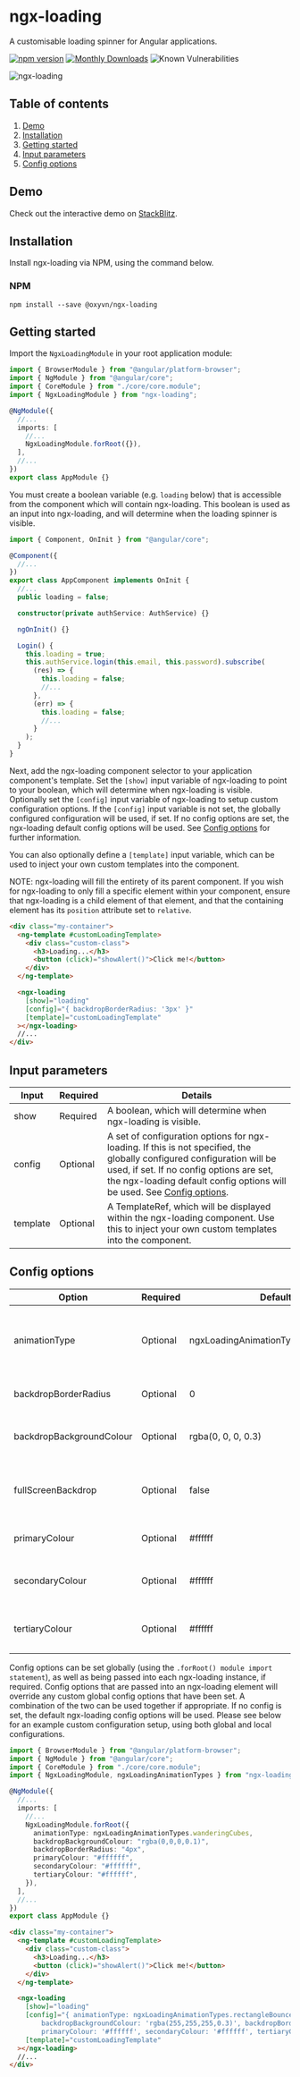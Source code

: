 # ngx-loading

A customisable loading spinner for Angular applications.

[![npm version](https://badge.fury.io/js/ngx-loading.svg)](https://badge.fury.io/js/ngx-loading)
[![Monthly Downloads](https://img.shields.io/npm/dm/ngx-loading)]()
![Known Vulnerabilities](https://snyk.io/test/github/Zak-C/ngx-loading/badge.svg)

![ngx-loading](https://cloud.githubusercontent.com/assets/26901242/25317405/05a1ce4a-2870-11e7-8693-ed2394b54cba.gif)

## Table of contents

1. [Demo](#demo)
2. [Installation](#installation)
3. [Getting started](#getting-started)
4. [Input parameters](#input-parameters)
5. [Config options](#config-options)

## Demo

Check out the interactive demo on [StackBlitz](https://stackblitz.com/edit/ngx-loading-sample?file=src/app/app.component.html "ngx-loading StackBlitz demo").

## Installation

Install ngx-loading via NPM, using the command below.

### NPM

```shell
npm install --save @oxyvn/ngx-loading
```

## Getting started

Import the `NgxLoadingModule` in your root application module:

```typescript
import { BrowserModule } from "@angular/platform-browser";
import { NgModule } from "@angular/core";
import { CoreModule } from "./core/core.module";
import { NgxLoadingModule } from "ngx-loading";

@NgModule({
  //...
  imports: [
    //...
    NgxLoadingModule.forRoot({}),
  ],
  //...
})
export class AppModule {}
```

You must create a boolean variable (e.g. `loading` below) that is accessible from the component which will contain ngx-loading. This boolean is used as an input into ngx-loading, and will determine when the loading spinner is visible.

```typescript
import { Component, OnInit } from "@angular/core";

@Component({
  //...
})
export class AppComponent implements OnInit {
  //...
  public loading = false;

  constructor(private authService: AuthService) {}

  ngOnInit() {}

  Login() {
    this.loading = true;
    this.authService.login(this.email, this.password).subscribe(
      (res) => {
        this.loading = false;
        //...
      },
      (err) => {
        this.loading = false;
        //...
      }
    );
  }
}
```

Next, add the ngx-loading component selector to your application component's template. Set the `[show]` input variable of ngx-loading to point to your boolean, which will determine when ngx-loading is visible. Optionally set the `[config]` input variable of ngx-loading to setup custom configuration options. If the `[config]` input variable is not set, the globally configured configuration will be used, if set. If no config options are set, the ngx-loading default config options will be used. See [Config options](#config-options) for further information.

You can also optionally define a `[template]` input variable, which can be used to inject your own custom templates into the component.

NOTE: ngx-loading will fill the entirety of its parent component. If you wish for ngx-loading to only fill a specific element within your component, ensure that ngx-loading is a child element of that element, and that the containing element has its `position` attribute set to `relative`.

```html
<div class="my-container">
  <ng-template #customLoadingTemplate>
    <div class="custom-class">
      <h3>Loading...</h3>
      <button (click)="showAlert()">Click me!</button>
    </div>
  </ng-template>

  <ngx-loading
    [show]="loading"
    [config]="{ backdropBorderRadius: '3px' }"
    [template]="customLoadingTemplate"
  ></ngx-loading>
  //...
</div>
```

## Input parameters

| Input    | Required | Details                                                                                                                                                                                                                                                         |
| -------- | -------- | --------------------------------------------------------------------------------------------------------------------------------------------------------------------------------------------------------------------------------------------------------------- |
| show     | Required | A boolean, which will determine when ngx-loading is visible.                                                                                                                                                                                                    |
| config   | Optional | A set of configuration options for ngx-loading. If this is not specified, the globally configured configuration will be used, if set. If no config options are set, the ngx-loading default config options will be used. See [Config options](#config-options). |
| template | Optional | A TemplateRef, which will be displayed within the ngx-loading component. Use this to inject your own custom templates into the component.                                                                                                                       |

## Config options

| Option                   | Required | Default                              | Details                                                                                                         |
| ------------------------ | -------- | ------------------------------------ | --------------------------------------------------------------------------------------------------------------- |
| animationType            | Optional | ngxLoadingAnimationTypes.threeBounce | The animation to be used within ngx-loading. Use the ngxLoadingAnimationTypes constant to select valid options. |
| backdropBorderRadius     | Optional | 0                                    | The border-radius to be applied to the ngx-loading backdrop, e.g. '14px'.                                       |
| backdropBackgroundColour | Optional | rgba(0, 0, 0, 0.3)                   | The background-color to be applied to the ngx-loading backdrop, e.g. 'rgba(255, 255, 255, 0.2)'.                |
| fullScreenBackdrop       | Optional | false                                | Set to true to make the backdrop full screen, with the loading animation centered in the middle of the screen.  |
| primaryColour            | Optional | #ffffff                              | The primary colour, which will be applied to the ngx-loading animation.                                         |
| secondaryColour          | Optional | #ffffff                              | The secondary colour, which will be applied to the ngx-loading animation (where appropriate).                   |
| tertiaryColour           | Optional | #ffffff                              | The tertiary colour, which will be applied to the ngx-loading animation (where appropriate).                    |

Config options can be set globally (using the `.forRoot() module import statement`), as well as being passed into each ngx-loading instance, if required. Config options that are passed into an ngx-loading element will override any custom global config options that have been set. A combination of the two can be used together if appropriate. If no config is set, the default ngx-loading config options will be used. Please see below for an example custom configuration setup, using both global and local configurations.

```typescript
import { BrowserModule } from "@angular/platform-browser";
import { NgModule } from "@angular/core";
import { CoreModule } from "./core/core.module";
import { NgxLoadingModule, ngxLoadingAnimationTypes } from "ngx-loading";

@NgModule({
  //...
  imports: [
    //...
    NgxLoadingModule.forRoot({
      animationType: ngxLoadingAnimationTypes.wanderingCubes,
      backdropBackgroundColour: "rgba(0,0,0,0.1)",
      backdropBorderRadius: "4px",
      primaryColour: "#ffffff",
      secondaryColour: "#ffffff",
      tertiaryColour: "#ffffff",
    }),
  ],
  //...
})
export class AppModule {}
```

```html
<div class="my-container">
  <ng-template #customLoadingTemplate>
    <div class="custom-class">
      <h3>Loading...</h3>
      <button (click)="showAlert()">Click me!</button>
    </div>
  </ng-template>

  <ngx-loading
    [show]="loading"
    [config]="{ animationType: ngxLoadingAnimationTypes.rectangleBounce,
        backdropBackgroundColour: 'rgba(255,255,255,0.3)', backdropBorderRadius: '10px',
        primaryColour: '#ffffff', secondaryColour: '#ffffff', tertiaryColour: '#ffffff' }"
    [template]="customLoadingTemplate"
  ></ngx-loading>
  //...
</div>
```
